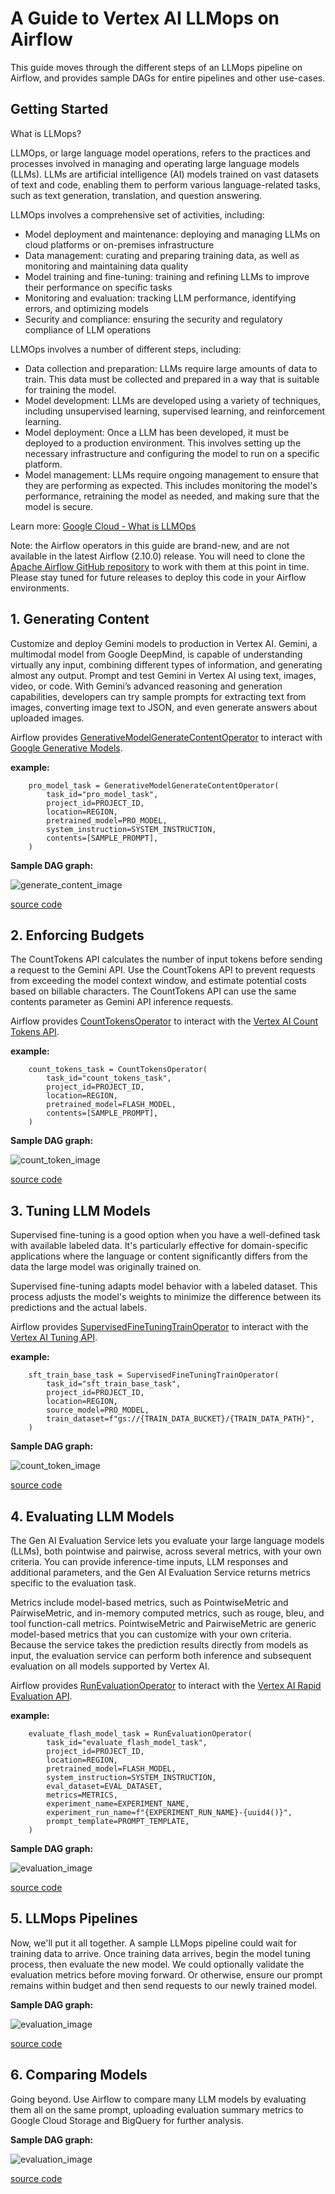 # A Guide to Vertex AI LLMops on Airflow

This guide moves through the different steps of an LLMops pipeline on Airflow, and provides sample DAGs for entire pipelines and other use-cases.

## Getting Started

What is LLMops?

LLMOps, or large language model operations, refers to the practices and processes involved in managing and operating large language models (LLMs). LLMs are artificial intelligence (AI) models trained on vast datasets of text and code, enabling them to perform various language-related tasks, such as text generation, translation, and question answering.

LLMOps involves a comprehensive set of activities, including:

- Model deployment and maintenance: deploying and managing LLMs on cloud platforms or on-premises infrastructure
- Data management: curating and preparing training data, as well as monitoring and maintaining data quality
- Model training and fine-tuning: training and refining LLMs to improve their performance on specific tasks
- Monitoring and evaluation: tracking LLM performance, identifying errors, and optimizing models
- Security and compliance: ensuring the security and regulatory compliance of LLM operations

LLMOps involves a number of different steps, including:

- Data collection and preparation: LLMs require large amounts of data to train. This data must be collected and prepared in a way that is suitable for training the model.
- Model development: LLMs are developed using a variety of techniques, including unsupervised learning, supervised learning, and reinforcement learning.
- Model deployment: Once a LLM has been developed, it must be deployed to a production environment. This involves setting up the necessary infrastructure and configuring the model to run on a specific platform.
- Model management: LLMs require ongoing management to ensure that they are performing as expected. This includes monitoring the model's performance, retraining the model as needed, and making sure that the model is secure.

Learn more: [Google Cloud - What is LLMOps](https://cloud.google.com/discover/what-is-llmops?hl=en)

Note: the Airflow operators in this guide are brand-new, and are not available in the latest Airflow (2.10.0) release. You will need to clone the [Apache Airflow GitHub repository](https://github.com/apache/airflow/tree/main) to work with them at this point in time. Please stay tuned for future releases to deploy this code in your Airflow environments.

## 1. Generating Content

Customize and deploy Gemini models to production in Vertex AI. Gemini, a multimodal model from Google DeepMind, is capable of understanding virtually any input, combining different types of information, and generating almost any output. Prompt and test Gemini in Vertex AI using text, images, video, or code. With Gemini’s advanced reasoning and generation capabilities, developers can try sample prompts for extracting text from images, converting image text to JSON, and even generate answers about uploaded images.

Airflow provides [GenerativeModelGenerateContentOperator](https://github.com/apache/airflow/blob/d5467d6818ce7f54abd1a7a84c30f321f63405c5/airflow/providers/google/cloud/operators/vertex_ai/generative_model.py#L507) to interact with [Google Generative Models](https://cloud.google.com/vertex-ai/generative-ai/docs/model-reference/inference).


**example:**
```
    pro_model_task = GenerativeModelGenerateContentOperator(
        task_id="pro_model_task",
        project_id=PROJECT_ID,
        location=REGION,
        pretrained_model=PRO_MODEL,
        system_instruction=SYSTEM_INSTRUCTION,
        contents=[SAMPLE_PROMPT],
    )
```
**Sample DAG graph:**

![generate_content_image](images/generate_content.png)

[source code](src/1_generate_content_dag.py)

## 2. Enforcing Budgets

The CountTokens API calculates the number of input tokens before sending a request to the Gemini API. Use the CountTokens API to prevent requests from exceeding the model context window, and estimate potential costs based on billable characters. The CountTokens API can use the same contents parameter as Gemini API inference requests.

Airflow provides [CountTokensOperator](https://github.com/apache/airflow/blob/d5467d6818ce7f54abd1a7a84c30f321f63405c5/airflow/providers/google/cloud/operators/vertex_ai/generative_model.py#L672) to interact with the [Vertex AI Count Tokens API](https://cloud.google.com/vertex-ai/generative-ai/docs/model-reference/count-tokens?hl=en).

**example:**
```
    count_tokens_task = CountTokensOperator(
        task_id="count_tokens_task",
        project_id=PROJECT_ID,
        location=REGION,
        pretrained_model=FLASH_MODEL,
        contents=[SAMPLE_PROMPT],
    )
```
**Sample DAG graph:**

![count_token_image](images/count_tokens.png)

[source code](src/2_count_tokens_dag.py)


## 3. Tuning LLM Models

Supervised fine-tuning is a good option when you have a well-defined task with available labeled data. It's particularly effective for domain-specific applications where the language or content significantly differs from the data the large model was originally trained on.

Supervised fine-tuning adapts model behavior with a labeled dataset. This process adjusts the model's weights to minimize the difference between its predictions and the actual labels.

Airflow provides [SupervisedFineTuningTrainOperator](https://github.com/apache/airflow/blob/d5467d6818ce7f54abd1a7a84c30f321f63405c5/airflow/providers/google/cloud/operators/vertex_ai/generative_model.py#L582) to interact with the [Vertex AI Tuning API](https://cloud.google.com/vertex-ai/generative-ai/docs/model-reference/tuning).

**example:**
```
    sft_train_base_task = SupervisedFineTuningTrainOperator(
        task_id="sft_train_base_task",
        project_id=PROJECT_ID,
        location=REGION,
        source_model=PRO_MODEL,
        train_dataset=f"gs://{TRAIN_DATA_BUCKET}/{TRAIN_DATA_PATH}",
    )
```

**Sample DAG graph:**

![count_token_image](images/supervised_fine_tuning.png)

[source code](src/3_supervised_fine_tuning_dag.py)

## 4. Evaluating LLM Models

The Gen AI Evaluation Service lets you evaluate your large language models (LLMs), both pointwise and pairwise, across several metrics, with your own criteria. You can provide inference-time inputs, LLM responses and additional parameters, and the Gen AI Evaluation Service returns metrics specific to the evaluation task.

Metrics include model-based metrics, such as PointwiseMetric and PairwiseMetric, and in-memory computed metrics, such as rouge, bleu, and tool function-call metrics. PointwiseMetric and PairwiseMetric are generic model-based metrics that you can customize with your own criteria. Because the service takes the prediction results directly from models as input, the evaluation service can perform both inference and subsequent evaluation on all models supported by Vertex AI.

Airflow provides [RunEvaluationOperator](https://github.com/apache/airflow/blob/d5467d6818ce7f54abd1a7a84c30f321f63405c5/airflow/providers/google/cloud/operators/vertex_ai/generative_model.py#L741) to interact with the [Vertex AI Rapid Evaluation API](https://cloud.google.com/vertex-ai/generative-ai/docs/model-reference/evaluation).

**example:**
```
    evaluate_flash_model_task = RunEvaluationOperator(
        task_id="evaluate_flash_model_task",
        project_id=PROJECT_ID,
        location=REGION,
        pretrained_model=FLASH_MODEL,
        system_instruction=SYSTEM_INSTRUCTION,
        eval_dataset=EVAL_DATASET,
        metrics=METRICS,
        experiment_name=EXPERIMENT_NAME,
        experiment_run_name=f"{EXPERIMENT_RUN_NAME}-{uuid4()}",
        prompt_template=PROMPT_TEMPLATE,
    )
```

**Sample DAG graph:**

![evaluation_image](images/evaluation.png)

[source code](src/4_run_evaluations_dag.py)

## 5. LLMops Pipelines

Now, we'll put it all together. A sample LLMops pipeline could wait for training data to arrive. Once training data arrives, begin the model tuning process, then evaluate the new model. We could optionally validate the evaluation metrics before moving forward. Or otherwise, ensure our prompt remains within budget and then send requests to our newly trained model.

**Sample DAG graph:**

![evaluation_image](images/llmops_pipeline.png)

[source code](src/5_llmops_pipeline_dag.py)

## 6. Comparing Models

Going beyond. Use Airflow to compare many LLM models by evaluating them all on the same prompt, uploading evaluation summary metrics to Google Cloud Storage and BigQuery for further analysis.

**Sample DAG graph:**

![evaluation_image](images/model_comparison.png)

[source code](src/6_model_comparison_dag.py)
